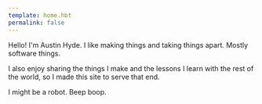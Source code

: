 ```yaml
---
template: home.hbt
permalink: false
---
```

Hello! I'm Austin Hyde. I like making things and taking things apart. Mostly software things.

I also enjoy sharing the things I make and the lessons I learn with the rest of the world, so I made this site to serve that end.

I might be a robot. Beep boop.